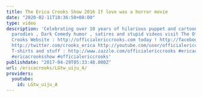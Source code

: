 ```yaml
---
title: The Erica Crooks Show 2016 If love was a horror movie
date: "2020-02-11T18:36:50+08:00"
type: video
description: 'Celebrating over 10 years of hilarious puppet and cartoon animation
  parodies , Dark Comedy humor , satires and stupid videos visit The Official Erica
  Crooks Website : http://officialericcrooks.com today ! http://facebook.com/officialericcrooks
  http://twitter.com/crooks_erica http://youtube.com/user/officialericcrooks http://Instagram.com/officialericcrooks/
  T-shirts and stuff : http://www.zazzle.com/officialericcrooks #ericacrooks #theericacrooksshow
  #ericacrooksshow #officialericcrooks'
publishdate: "2017-04-29T05:33:48.000Z"
url: /ericacrooks/LGtw_uiju_A/
providers:
  youtube:
    id: LGtw_uiju_A
---
```

